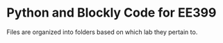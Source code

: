 # Python and Blockly Code for EE399

Files are organized into folders based on which lab they pertain to.
